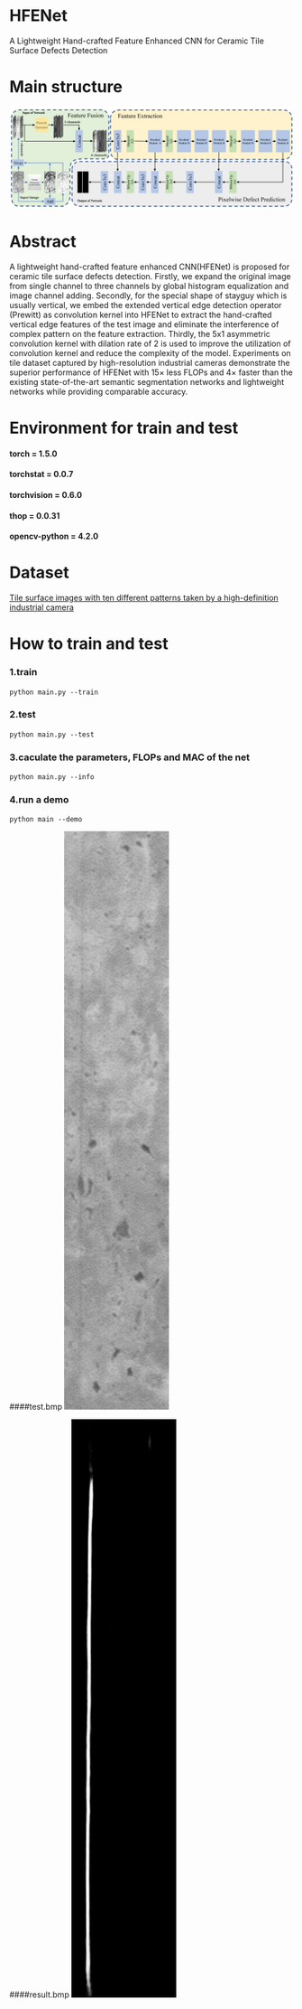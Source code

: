 # HFENet
A Lightweight Hand-crafted Feature Enhanced CNN for Ceramic Tile Surface Defects Detection

# Main structure
![image](https://github.com/RobotvisionLab/HFENet/blob/main/image/HFE_mainstructure.tif)

# Abstract
A lightweight hand-crafted feature enhanced CNN(HFENet) is proposed for ceramic tile surface defects detection. Firstly, we expand the original image from single channel to three channels by global histogram equalization and image channel adding. Secondly, for the special shape of stayguy which is usually vertical, we embed the extended vertical edge detection operator (Prewitt) as convolution kernel into HFENet to extract the hand-crafted vertical edge features of the test image and eliminate the interference of complex pattern on the feature extraction. Thirdly, the 5x1 asymmetric convolution kernel with dilation rate of 2 is used to improve the utilization of convolution kernel and reduce the complexity of the model. Experiments on tile dataset captured by high-resolution industrial cameras demonstrate the superior performance of HFENet with 15× less FLOPs and 4× faster than the existing state-of-the-art semantic segmentation networks and lightweight networks while providing comparable accuracy.

# Environment for train and test
#### torch = 1.5.0
#### torchstat = 0.0.7
#### torchvision = 0.6.0
#### thop = 0.0.31
#### opencv-python = 4.2.0

# Dataset
[Tile surface images with ten different patterns taken by a high-definition industrial camera](https://drive.google.com/drive/folders/1n2u-sAk_DXCr9bd_USaVTw_J8WSj6iXJ?usp=sharing)

# How to train and test
###  1.train
```
python main.py --train
```
###  2.test
```
python main.py --test
```
###  3.caculate the parameters, FLOPs and MAC of the net
```
python main.py --info
```

###  4.run a demo
```
python main --demo
```

####test.bmp
![test.bmp](https://github.com/RobotvisionLab/HFENet/blob/main/image/test.bmp)

####result.bmp
![result.bmp](https://github.com/RobotvisionLab/HFENet/blob/main/image/result.bmp)
